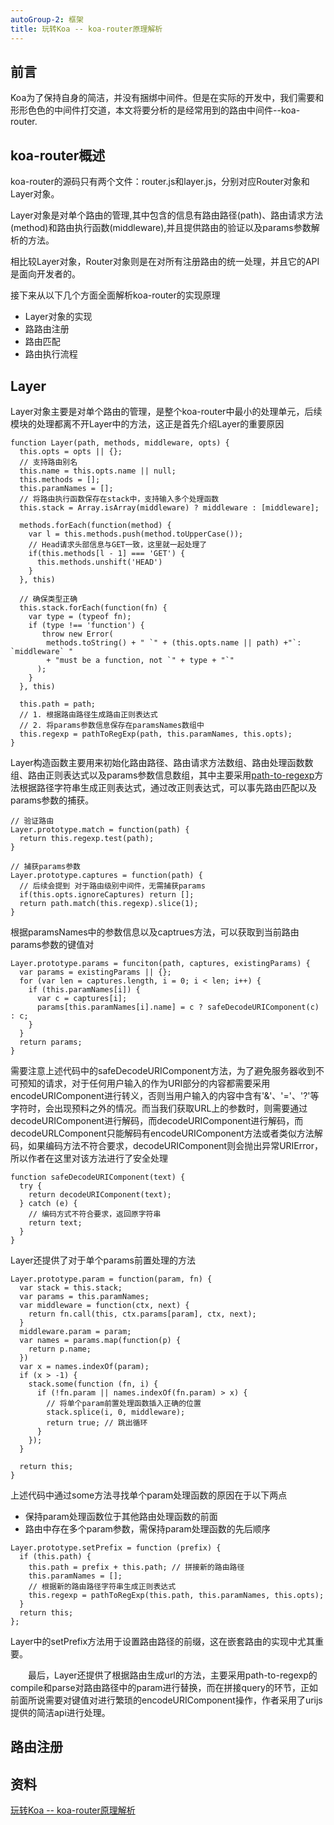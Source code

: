 ```yaml
---
autoGroup-2: 框架
title: 玩转Koa -- koa-router原理解析
---
```

## 前言
Koa为了保持自身的简洁，并没有捆绑中间件。但是在实际的开发中，我们需要和形形色色的中间件打交道，本文将要分析的是经常用到的路由中间件--koa-router.

## koa-router概述
koa-router的源码只有两个文件：router.js和layer.js，分别对应Router对象和Layer对象。

Layer对象是对单个路由的管理,其中包含的信息有路由路径(path)、路由请求方法(method)和路由执行函数(middleware),并且提供路由的验证以及params参数解析的方法。

相比较Layer对象，Router对象则是在对所有注册路由的统一处理，并且它的API是面向开发者的。

接下来从以下几个方面全面解析koa-router的实现原理
- Layer对象的实现
- 路路由注册
- 路由匹配
- 路由执行流程

## Layer
Layer对象主要是对单个路由的管理，是整个koa-router中最小的处理单元，后续模块的处理都离不开Layer中的方法，这正是首先介绍Layer的重要原因

```
function Layer(path, methods, middleware, opts) {
  this.opts = opts || {};
  // 支持路由别名
  this.name = this.opts.name || null;
  this.methods = [];
  this.paramNames = [];
  // 将路由执行函数保存在stack中，支持输入多个处理函数
  this.stack = Array.isArray(middleware) ? middleware : [middleware];

  methods.forEach(function(method) {
    var l = this.methods.push(method.toUpperCase());
    // Head请求头部信息与GET一致，这里就一起处理了
    if(this.methods[l - 1] === 'GET') {
      this.methods.unshift('HEAD')
    }
  }, this)

  // 确保类型正确
  this.stack.forEach(function(fn) {
    var type = (typeof fn);
    if (type !== 'function') {
       throw new Error(
        methods.toString() + " `" + (this.opts.name || path) +"`: `middleware` "
        + "must be a function, not `" + type + "`"
      );
    }
  }, this)

  this.path = path;
  // 1. 根据路由路径生成路由正则表达式
  // 2. 将params参数信息保存在paramsNames数组中
  this.regexp = pathToRegExp(path, this.paramNames, this.opts);
}
```
Layer构造函数主要用来初始化路由路径、路由请求方法数组、路由处理函数数组、路由正则表达式以及params参数信息数组，其中主要采用[path-to-regexp](https://github.com/pillarjs/path-to-regexp)方法根据路径字符串生成正则表达式，通过改正则表达式，可以事先路由匹配以及params参数的捕获。

```
// 验证路由
Layer.prototype.match = function(path) {
  return this.regexp.test(path);
}

// 捕获params参数
Layer.prototype.captures = function(path) {
  // 后续会提到 对于路由级别中间件，无需捕获params
  if(this.opts.ignoreCaptures) return [];
  return path.match(this.regexp).slice(1);
}
```
根据paramsNames中的参数信息以及captrues方法，可以获取到当前路由params参数的键值对
```
Layer.prototype.params = funciton(path, captures, existingParams) {
  var params = existingParams || {};
  for (var len = captures.length, i = 0; i < len; i++) {
    if (this.paramNames[i]) {
      var c = captures[i];
      params[this.paramNames[i].name] = c ? safeDecodeURIComponent(c) : c;
    }
  }
  return params;
}
```
需要注意上述代码中的safeDecodeURIComponent方法，为了避免服务器收到不可预知的请求，对于任何用户输入的作为URI部分的内容都需要采用encodeURIComponent进行转义，否则当用户输入的内容中含有'&'、'='、'?'等字符时，会出现预料之外的情况。而当我们获取URL上的参数时，则需要通过decodeURIComponent进行解码，而decodeURIComponent进行解码，而decodeURLComponent只能解码有encodeURIComponent方法或者类似方法解码，如果编码方法不符合要求，decodeURIComponent则会抛出异常URIError，所以作者在这里对该方法进行了安全处理
```
function safeDecodeURIComponent(text) {
  try {
    return decodeURIComponent(text);
  } catch (e) {
    // 编码方式不符合要求，返回原字符串
    return text;
  }
}
```
Layer还提供了对于单个params前置处理的方法
```
Layer.prototype.param = function(param, fn) {
  var stack = this.stack;
  var params = this.paramNames;
  var middleware = function(ctx, next) {
    return fn.call(this, ctx.params[param], ctx, next);
  }
  middleware.param = param;
  var names = params.map(function(p) {
    return p.name;
  })
  var x = names.indexOf(param);
  if (x > -1) {
    stack.some(function (fn, i) {
      if (!fn.param || names.indexOf(fn.param) > x) {
        // 将单个param前置处理函数插入正确的位置
        stack.splice(i, 0, middleware);
        return true; // 跳出循环
      }
    });
  }

  return this;
}
```
上述代码中通过some方法寻找单个param处理函数的原因在于以下两点
- 保持param处理函数位于其他路由处理函数的前面
- 路由中存在多个param参数，需保持param处理函数的先后顺序

```
Layer.prototype.setPrefix = function (prefix) {
  if (this.path) {
    this.path = prefix + this.path; // 拼接新的路由路径
    this.paramNames = [];
    // 根据新的路由路径字符串生成正则表达式
    this.regexp = pathToRegExp(this.path, this.paramNames, this.opts);
  }
  return this;
};
```
Layer中的setPrefix方法用于设置路由路径的前缀，这在嵌套路由的实现中尤其重要。

  最后，Layer还提供了根据路由生成url的方法，主要采用path-to-regexp的compile和parse对路由路径中的param进行替换，而在拼接query的环节，正如前面所说需要对键值对进行繁琐的encodeURIComponent操作，作者采用了urijs提供的简洁api进行处理。

## 路由注册
## 资料
[玩转Koa -- koa-router原理解析](https://www.imooc.com/article/274032)